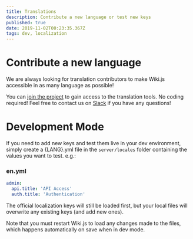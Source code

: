 ```yaml
---
title: Translations
description: Contribute a new language or test new keys
published: true
date: 2019-11-02T00:23:35.367Z
tags: dev, localization
---
```


# Contribute a new language

We are always looking for translation contributors to make Wiki.js accessible in as many language as possible!

You can [join the project](https://lokalise.com/public/2994254859f751ea605a00.03473540/) to gain access to the translation tools. No coding required! Feel free to contact us on [Slack](https://wiki.requarks.io/slack) if you have any questions!

# Development Mode

If you need to add new keys and test them live in your dev environment, simply create a {LANG}.yml file in the `server/locales` folder containing the values you want to test. e.g.:

### en.yml
```yml
admin:
  api.title: 'API Access'
  auth.title: 'Authentication'
```

The official localization keys will still be loaded first, but your local files will overwrite any existing keys (and add new ones).

Note that you must restart Wiki.js to load any changes made to the files, which happens automatically on save when in dev mode.